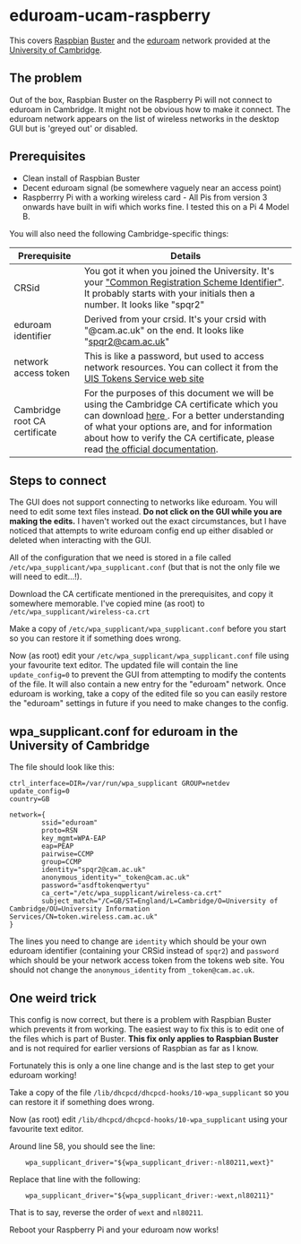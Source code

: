 # eduroam-ucam-raspberry

This covers [Raspbian](https://www.raspberrypi.org/downloads/raspbian/) [Buster](https://www.raspberrypi.org/blog/buster-the-new-version-of-raspbian/) and the [eduroam](https://www.eduroam.org/) network provided at the [University of Cambridge](https://help.uis.cam.ac.uk/service/wi-fi).

## The problem

Out of the box, Raspbian Buster on the Raspberry Pi will not connect to eduroam in Cambridge. It might not be obvious how to make it connect. The eduroam network appears on the list of wireless networks in the desktop GUI but is 'greyed out' or disabled.

## Prerequisites

 * Clean install of Raspbian Buster
 * Decent eduroam signal (be somewhere vaguely near an access point)
 * Raspberrry Pi with a working wireless card - All Pis from version 3 onwards have built in wifi which works fine. I tested this on a Pi 4 Model B.

You will also need the following Cambridge-specific things:

Prerequisite | Details
-------------|--------
CRSid | You got it when you joined the University. It's your ["Common Registration Scheme Identifier"](https://www.itservices.cam.ac.uk/services/user-accounts-and-security/user-accounts-and-passwords/accounts-and-passwords/common-registration-scheme-identifiers-crsids). It probably starts with your initials then a number. It looks like "spqr2"
eduroam identifier | Derived from your crsid. It's your crsid with "@cam.ac.uk" on the end. It looks like "spqr2@cam.ac.uk"
network access token | This is like a password, but used to access network resources. You can collect it from the [UIS Tokens Service web site](https://tokens.uis.cam.ac.uk/)
Cambridge root CA certificate | For the purposes of this document we will be using the Cambridge CA certificate which you can download [here ](https://help.uis.cam.ac.uk/service/wi-fi/other/wireless-ca.crt). For a better understanding of what your options are, and for information about how to verify the CA certificate, please read [the official documentation](https://help.uis.cam.ac.uk/service/wi-fi/other).

## Steps to connect

The GUI does not support connecting to networks like eduroam. You will need to edit some text files instead. **Do not click on the GUI while you are making the edits.** I haven't worked out the exact circumstances, but I have noticed that attempts to write eduroam config end up either disabled or deleted when interacting with the GUI.

All of the configuration that we need is stored in a file called `/etc/wpa_supplicant/wpa_supplicant.conf` (but that is not the only file we will need to edit...!).

Download the CA certificate mentioned in the prerequisites, and copy it somewhere memorable. I've copied mine (as root) to `/etc/wpa_supplicant/wireless-ca.crt`

Make a copy of `/etc/wpa_supplicant/wpa_supplicant.conf` before you start so you can restore it if something does wrong.

Now (as root) edit your `/etc/wpa_supplicant/wpa_supplicant.conf` file using your favourite text editor. The updated file will contain the line `update_config=0` to prevent the GUI from attempting to modify the contents of the file. It will also contain a new entry for the "eduroam" network. Once eduroam is working, take a copy of the edited file so you can easily restore the "eduroam" settings in future if you need to make changes to the config.

## wpa_supplicant.conf for eduroam in the University of Cambridge

The file should look like this:
```
ctrl_interface=DIR=/var/run/wpa_supplicant GROUP=netdev
update_config=0
country=GB

network={
        ssid="eduroam"
        proto=RSN
        key_mgmt=WPA-EAP
        eap=PEAP
        pairwise=CCMP
        group=CCMP
        identity="spqr2@cam.ac.uk"
        anonymous_identity="_token@cam.ac.uk"
        password="asdftokenqwertyu"
        ca_cert="/etc/wpa_supplicant/wireless-ca.crt"
        subject_match="/C=GB/ST=England/L=Cambridge/O=University of Cambridge/OU=University Information Services/CN=token.wireless.cam.ac.uk"
}
```
The lines you need to change are `identity` which should be your own eduroam identifier (containing your CRSid instead of `spqr2`) and `password` which should be your network access token from the tokens web site. You should not change the `anonymous_identity` from `_token@cam.ac.uk`.

## One weird trick

This config is now correct, but there is a problem with Raspbian Buster which prevents it from working. The easiest way to fix this is to edit one of the files which is part of Buster. **This fix only applies to Raspbian Buster** and is not required for earlier versions of Raspbian as far as I know.

Fortunately this is only a one line change and is the last step to get your eduroam working!

Take a copy of the file `/lib/dhcpcd/dhcpcd-hooks/10-wpa_supplicant` so you can restore it if something does wrong.

Now (as root) edit `/lib/dhcpcd/dhcpcd-hooks/10-wpa_supplicant` using your favourite text editor.

Around line 58, you should see the line:
```
    wpa_supplicant_driver="${wpa_supplicant_driver:-nl80211,wext}" 
```    

Replace that line with the following:
```
    wpa_supplicant_driver="${wpa_supplicant_driver:-wext,nl80211}"
```
That is to say, reverse the order of `wext` and `nl80211`.

Reboot your Raspberry Pi and your eduroam now works!







